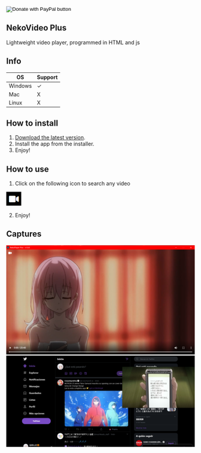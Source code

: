 <form action="https://www.paypal.com/cgi-bin/webscr" method="post" target="_top">
<input type="hidden" name="cmd" value="_s-xclick" />
<input type="hidden" name="hosted_button_id" value="ZA7FWL3S2MWCA" />
<input type="image" src="https://www.paypalobjects.com/en_US/i/btn/btn_donate_LG.gif" border="0" name="submit" title="PayPal - The safer, easier way to pay online!" alt="Donate with PayPal button" />
<img alt="" border="0" src="https://www.paypal.com/en_AR/i/scr/pixel.gif" width="1" height="1" />
</form>

## NekoVideo Plus
Lightweight video player, programmed in HTML and js
## Info
OS | Support
------------ | -------------
Windows | ✓
Mac | X
Linux | X
## How to install
1) [Download the latest version](https://github.com/Neyunse/NekoPlayerPlus/releases).
2) Install the app from the installer.
3) Enjoy!
## How to use
1) Click on the following icon to search any video

![](/Captures/video-ico.png)

2) Enjoy!

## Captures
![](/Captures/01.png)
![](/Captures/02.png)